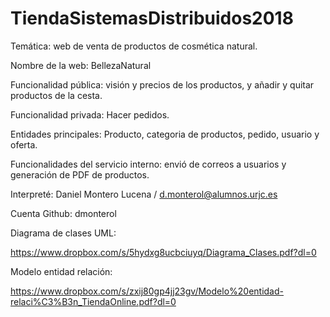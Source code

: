 # TiendaSistemasDistribuidos2018

Temática: web de venta de productos de cosmética natural.

Nombre de la web: BellezaNatural

Funcionalidad pública: visión y precios de los productos, y añadir y quitar productos de la cesta.

Funcionalidad privada: Hacer pedidos.

Entidades principales: Producto, categoria de productos, pedido, usuario y oferta.

Funcionalidades del servicio interno: envió de correos a usuarios y generación de PDF de productos.

Interpreté: Daniel Montero Lucena / d.monterol@alumnos.urjc.es

Cuenta Github: dmonterol

Diagrama de clases UML:

https://www.dropbox.com/s/5hydxg8ucbciuyq/Diagrama_Clases.pdf?dl=0

Modelo entidad relación:

https://www.dropbox.com/s/zxij80gp4jj23gv/Modelo%20entidad-relaci%C3%B3n_TiendaOnline.pdf?dl=0

